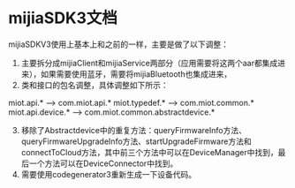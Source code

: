 ﻿# mijiaSDK3文档

mijiaSDKV3使用上基本上和之前的一样，主要是做了以下调整：
1. 主要拆分成mijiaClient和mijiaService两部分（应用需要将这两个aar都集成进来），如果需要使用蓝牙，需要将mijiaBluetooth也集成进来，
2. 类和接口的包名调整，具体调整如下所示：

miot.api.* --> com.miot.api.*
miot.typedef.* --> com.miot.common.*
miot.api.device.* --> com.miot.common.abstractdevice.*

3. 移除了Abstractdevice中的重复方法：queryFirmwareInfo方法、queryFirmwareUpgradeInfo方法、startUpgradeFirmware方法和connectToCloud方法，其中前三个方法中可以在DeviceManager中找到，最后一个方法可以在DeviceConnector中找到。
4. 需要使用codegenerator3重新生成一下设备代码。
